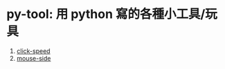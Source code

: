 # py-tool: 用 python 寫的各種小工具/玩具

1. [click-speed](https://github.com/archie0732/py-tool/blob/main/click-speed.md)
2. [mouse-side]()
